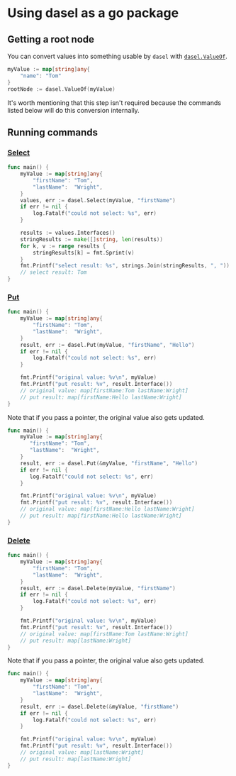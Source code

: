 # Using dasel as a go package

## Getting a root node

You can convert values into something usable by `dasel` with [`dasel.ValueOf`](https://github.com/TomWright/dasel/blob/09ffcb6c1f500c1a9cd231684d7830d4c6a3a2a2/value.go#L18).

```go
myValue := map[string]any{
    "name": "Tom"
}
rootNode := dasel.ValueOf(myValue)
```

It's worth mentioning that this step isn't required because the commands listed below will do this conversion internally.

## Running commands

### [Select](https://github.com/TomWright/dasel/blob/09ffcb6c1f500c1a9cd231684d7830d4c6a3a2a2/context.go#L115)

```go
func main() {
	myValue := map[string]any{
		"firstName": "Tom",
		"lastName":  "Wright",
	}
	values, err := dasel.Select(myValue, "firstName")
	if err != nil {
		log.Fatalf("could not select: %s", err)
	}

	results := values.Interfaces()
	stringResults := make([]string, len(results))
	for k, v := range results {
		stringResults[k] = fmt.Sprint(v)
	}
	fmt.Printf("select result: %s", strings.Join(stringResults, ", "))
	// select result: Tom
}
```

### [Put](https://github.com/TomWright/dasel/blob/09ffcb6c1f500c1a9cd231684d7830d4c6a3a2a2/context.go#L127C6-L127C9)

```go
func main() {
	myValue := map[string]any{
		"firstName": "Tom",
		"lastName":  "Wright",
	}
	result, err := dasel.Put(myValue, "firstName", "Hello")
	if err != nil {
		log.Fatalf("could not select: %s", err)
	}

	fmt.Printf("original value: %v\n", myValue)
	fmt.Printf("put result: %v", result.Interface())
	// original value: map[firstName:Tom lastName:Wright]
	// put result: map[firstName:Hello lastName:Wright]
}
```

Note that if you pass a pointer, the original value also gets updated.

```go
func main() {
    myValue := map[string]any{
       "firstName": "Tom",
       "lastName":  "Wright",
    }
    result, err := dasel.Put(&myValue, "firstName", "Hello")
    if err != nil {
       log.Fatalf("could not select: %s", err)
    }

    fmt.Printf("original value: %v\n", myValue)
    fmt.Printf("put result: %v", result.Interface())
    // original value: map[firstName:Hello lastName:Wright]
    // put result: map[firstName:Hello lastName:Wright]
}
```

### [Delete](https://github.com/TomWright/dasel/blob/09ffcb6c1f500c1a9cd231684d7830d4c6a3a2a2/context.go#L143)

```go
func main() {
	myValue := map[string]any{
		"firstName": "Tom",
		"lastName":  "Wright",
	}
	result, err := dasel.Delete(myValue, "firstName")
	if err != nil {
		log.Fatalf("could not select: %s", err)
	}

	fmt.Printf("original value: %v\n", myValue)
	fmt.Printf("put result: %v", result.Interface())
	// original value: map[firstName:Tom lastName:Wright]
	// put result: map[lastName:Wright]
}
```

Note that if you pass a pointer, the original value also gets updated.

```go
func main() {
	myValue := map[string]any{
		"firstName": "Tom",
		"lastName":  "Wright",
	}
	result, err := dasel.Delete(&myValue, "firstName")
	if err != nil {
		log.Fatalf("could not select: %s", err)
	}

	fmt.Printf("original value: %v\n", myValue)
	fmt.Printf("put result: %v", result.Interface())
	// original value: map[lastName:Wright]
	// put result: map[lastName:Wright]
}
```
